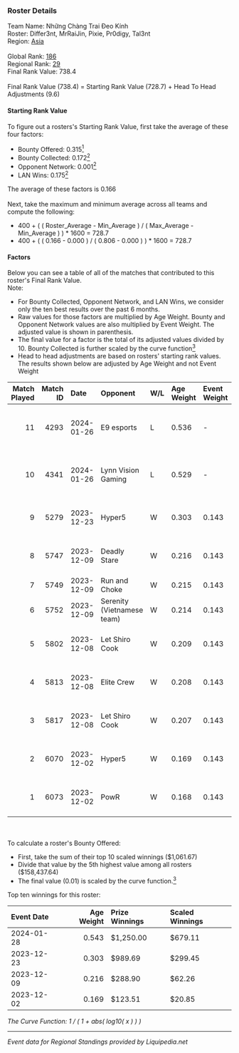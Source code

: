 ### Roster Details<br />
Team Name: Những Chàng Trai Đeo Kính<br />
Roster: Differ3nt, MrRaiJin, Pixie, Pr0digy, Tal3nt<br />
Region: [Asia]( ../standings_asia.md)<br />
<br />
Global Rank: [186](../standings_global.md)<br />
Regional Rank: [29]( ../standings_asia.md)<br />
Final Rank Value:  738.4<br />
<br />
Final Rank Value (738.4) = Starting Rank Value (728.7) + Head To Head Adjustments (9.6)<br />

#### Starting Rank Value<br />
To figure out a rosters's Starting Rank Value, first take the average of these four factors:<br />
- Bounty Offered: 0.315[<sup>1</sup>](#table2)
- Bounty Collected: 0.172[<sup>2</sup>](#table1)
- Opponent Network: 0.001[<sup>2</sup>](#table1)
- LAN Wins: 0.175[<sup>2</sup>](#table1)

The average of these factors is 0.166<br />
<br />
Next, take the maximum and minimum average across all teams and compute the following:<br />
- 400 + ( ( Roster_Average - Min_Average ) / ( Max_Average - Min_Average ) ) * 1600 = 728.7
- 400 + ( ( 0.166 - 0.000 ) / ( 0.806 - 0.000 ) ) * 1600 = 728.7


#### Factors<br />
Below you can see a table of all of the matches that contributed to this roster's Final Rank Value.<br />
Note:<br />

- For Bounty Collected, Opponent Network, and LAN Wins, we consider only the ten best results over the past 6 months.
- Raw values for those factors are multiplied by Age Weight. Bounty and Opponent Network values are also multiplied by Event Weight. The adjusted value is shown in parenthesis.
- The final value for a factor is the total of its adjusted values divided by 10. Bounty Collected is further scaled by the curve function[<sup>3</sup>](#curveFunction)
- Head to head adjustments are based on rosters' starting rank values. The results shown below are adjusted by Age Weight and not Event Weight
<span id="table1"></span><br />


| Match Played | Match ID | Date       | Opponent                   | W/L | Age Weight | Event Weight | Bounty Collected | Opponent Network | LAN Wins      | H2H Adj. | Roster                                      |
| -: | -: | :- | :- | :- | :- | :- | :- | :- | :- | -: | :- |
|           11 |     4293 | 2024-01-26 | E9 esports                 | L   | 0.536      | -            | -                | -                | -             |    -8.17 | Differ3nt, MrRaiJin, Pixie, Pr0digy, Tal3nt |
|           10 |     4341 | 2024-01-26 | Lynn Vision Gaming         | L   | 0.529      | -            | -                | -                | -             |    -0.82 | Differ3nt, MrRaiJin, Pixie, Pr0digy, Tal3nt |
|            9 |     5279 | 2023-12-23 | Hyper5                     | W   | 0.303      | 0.143        | 0.002 (0.000)    | 0.065 (0.003)    | true (0.303)  |     4.25 | Differ3nt, Foxy2k, Pr0digy, Ramel, Tal3nt   |
|            8 |     5747 | 2023-12-09 | Deadly Stare               | W   | 0.216      | 0.143        | 0.000 (0.000)    | 0.030 (0.001)    | true (0.216)  |     2.54 | Asterex, Ex-President, Fuyu, Hozumi, Nico   |
|            7 |     5749 | 2023-12-09 | Run and Choke              | W   | 0.215      | 0.143        | 0.000 (0.000)    | 0.015 (0.000)    | true (0.215)  |     2.25 | bi, dlr, dmh, nice, so                      |
|            6 |     5752 | 2023-12-09 | Serenity (Vietnamese team) | W   | 0.214      | 0.143        | 0.000 (0.000)    | 0.015 (0.000)    | true (0.214)  |     2.18 | Al1an, Ariki, FeedKingz, IRO, Peo           |
|            5 |     5802 | 2023-12-08 | Let Shiro Cook             | W   | 0.209      | 0.143        | 0.000 (0.000)    | 0.007 (0.000)    | true (0.209)  |     1.40 | HwAnG-, Levi, mintttt, Shiro, ThanhChoww    |
|            4 |     5813 | 2023-12-08 | Elite Crew                 | W   | 0.208      | 0.143        | 0.000 (0.000)    | 0.000 (0.000)    | true (0.208)  |     0.87 | Differ3nt, Foxy2k, Pr0digy, Ramel, Tal3nt   |
|            3 |     5817 | 2023-12-08 | Let Shiro Cook             | W   | 0.207      | 0.143        | 0.000 (0.000)    | 0.007 (0.000)    | true (0.207)  |     1.40 | HwAnG-, Levi, mintttt, Shiro, ThanhChoww    |
|            2 |     6070 | 2023-12-02 | Hyper5                     | W   | 0.169      | 0.143        | 0.002 (0.000)    | 0.065 (0.002)    | false (0.000) |     2.41 | Differ3nt, Foxy2k, Pr0digy, Ramel, Tal3nt   |
|            1 |     6073 | 2023-12-02 | PowR                       | W   | 0.168      | 0.143        | 0.000 (0.000)    | 0.009 (0.000)    | false (0.000) |     1.28 | Differ3nt, Foxy2k, Pr0digy, Ramel, Tal3nt   |

<br />
<span id="table2"></span><br />
To calculate a roster's Bounty Offered:<br />

- First, take the sum of their top 10 scaled winnings ($1,061.67)
- Divide that value by the 5th highest value among all rosters ($158,437.64)
- The final value (0.01) is scaled by the curve function.[<sup>3</sup>](#curveFunction)

Top ten winnings for this roster:<br />

| Event Date | Age Weight | Prize Winnings | Scaled Winnings |
| :- | -: | :- | :- |
| 2024-01-28 |      0.543 | $1,250.00      | $679.11         |
| 2023-12-23 |      0.303 | $989.69        | $299.45         |
| 2023-12-09 |      0.216 | $288.90        | $62.26          |
| 2023-12-02 |      0.169 | $123.51        | $20.85          |


<span id="curveFunction"></span>_The Curve Function: 1 / ( 1 + abs( log10( x ) ) )_<br />

---
_Event data for Regional Standings provided by Liquipedia.net_<br />

